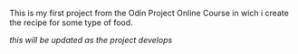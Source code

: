 This is my first project from the Odin Project Online Course in wich i create the recipe for some type of food.

*this will be updated as the project develops*